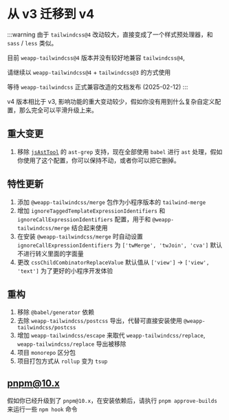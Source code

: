 # 从 v3 迁移到 v4

:::warning
由于 `tailwindcss@4` 改动较大，直接变成了一个样式预处理器，和 `sass` / `less` 类似。

目前 `weapp-tailwindcss@4` 版本并没有较好地兼容 `tailwindcss@4`, 

请继续以 `weapp-tailwindcss@4` + `tailwindcss@3` 的方式使用

等待 `weapp-tailwindcss` 正式兼容改造的文档发布 (2025-02-12)
:::

v4 版本相比于 v3, 影响功能的重大变动较少，假如你没有用到什么复杂自定义配置，那么完全可以平滑升级上来。

## 重大变更

1. 移除 [`jsAstTool`](/docs/api/interfaces/UserDefinedOptions#jsasttool) 的 `ast-grep` 支持，现在全部使用 `babel` 进行 `ast` 处理，假如你使用了这个配置，你可以保持不动，或者你可以把它删掉。

## 特性更新

1. 添加 `@weapp-tailwindcss/merge` 包作为小程序版本的 `tailwind-merge`
1. 增加 `ignoreTaggedTemplateExpressionIdentifiers` 和 `ignoreCallExpressionIdentifiers` 配置，用于和 `@weapp-tailwindcss/merge` 结合起来使用
1. 在安装 `@weapp-tailwindcss/merge` 时自动设置 `ignoreCallExpressionIdentifiers` 为 `['twMerge', 'twJoin', 'cva']` 默认不进行转义里面的字面量
1. 更改 `cssChildCombinatorReplaceValue` 默认值从 `['view']` -> `['view', 'text']` 为了更好的小程序开发体验


## 重构

1. 移除 `@babel/generator` 依赖
2. 去除 `weapp-tailwindcss/postcss` 导出，代替可直接安装使用 `@weapp-tailwindcss/postcss`
2. 增加 `weapp-tailwindcss/escape` 来取代 `weapp-tailwindcss/replace`, `weapp-tailwindcss/replace` 导出被移除
3. 项目 `monorepo` 区分包
4. 项目打包方式从 `rollup` 变为 `tsup`

## pnpm@10.x

假如你已经升级到了 `pnpm@10.x`，在安装依赖后，请执行 `pnpm approve-builds` 来运行一些 `npm hook` 命令